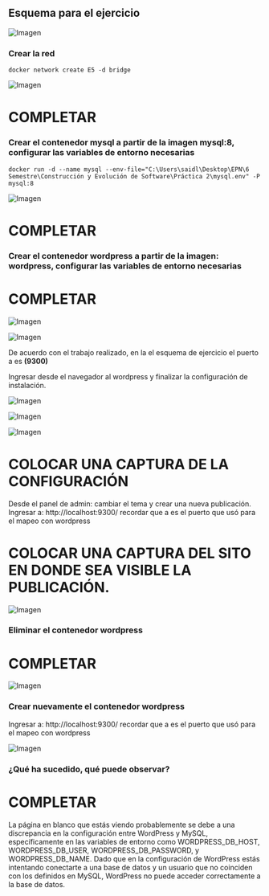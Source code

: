 ## Esquema para el ejercicio
![Imagen](img/esquema-ejercicio5.PNG)

### Crear la red
```
docker network create E5 -d bridge
```
![Imagen](img/5.1.png)

# COMPLETAR

### Crear el contenedor mysql a partir de la imagen mysql:8, configurar las variables de entorno necesarias

```
docker run -d --name mysql --env-file="C:\Users\saidl\Desktop\EPN\6 Semestre\Construcción y Evolución de Software\Práctica 2\mysql.env" -P mysql:8
```
![Imagen](img/5.2.png)

# COMPLETAR

### Crear el contenedor wordpress a partir de la imagen: wordpress, configurar las variables de entorno necesarias
# COMPLETAR

![Imagen](img/5.3.png)

![Imagen](img/5.4.png)

De acuerdo con el trabajo realizado, en la el esquema de ejercicio el puerto a es **(9300)**

Ingresar desde el navegador al wordpress y finalizar la configuración de instalación.

![Imagen](img/5.5.png)

![Imagen](img/5.6.png)

![Imagen](img/5.7.png)

# COLOCAR UNA CAPTURA DE LA CONFIGURACIÓN

Desde el panel de admin: cambiar el tema y crear una nueva publicación.
Ingresar a: http://localhost:9300/ 
recordar que a es el puerto que usó para el mapeo con wordpress
# COLOCAR UNA CAPTURA DEL SITO EN DONDE SEA VISIBLE LA PUBLICACIÓN.

![Imagen](img/5.8.png)

### Eliminar el contenedor wordpress
# COMPLETAR

![Imagen](img/5.9.png)

### Crear nuevamente el contenedor wordpress
Ingresar a: http://localhost:9300/ 
recordar que a es el puerto que usó para el mapeo con wordpress

![Imagen](img/5.10.png)

### ¿Qué ha sucedido, qué puede observar?
# COMPLETAR

La página en blanco que estás viendo probablemente se debe a una discrepancia en la configuración entre WordPress y MySQL, específicamente en las variables de entorno como WORDPRESS_DB_HOST, WORDPRESS_DB_USER, WORDPRESS_DB_PASSWORD, y WORDPRESS_DB_NAME. Dado que en la configuración de WordPress estás intentando conectarte a una base de datos y un usuario que no coinciden con los definidos en MySQL, WordPress no puede acceder correctamente a la base de datos. 





